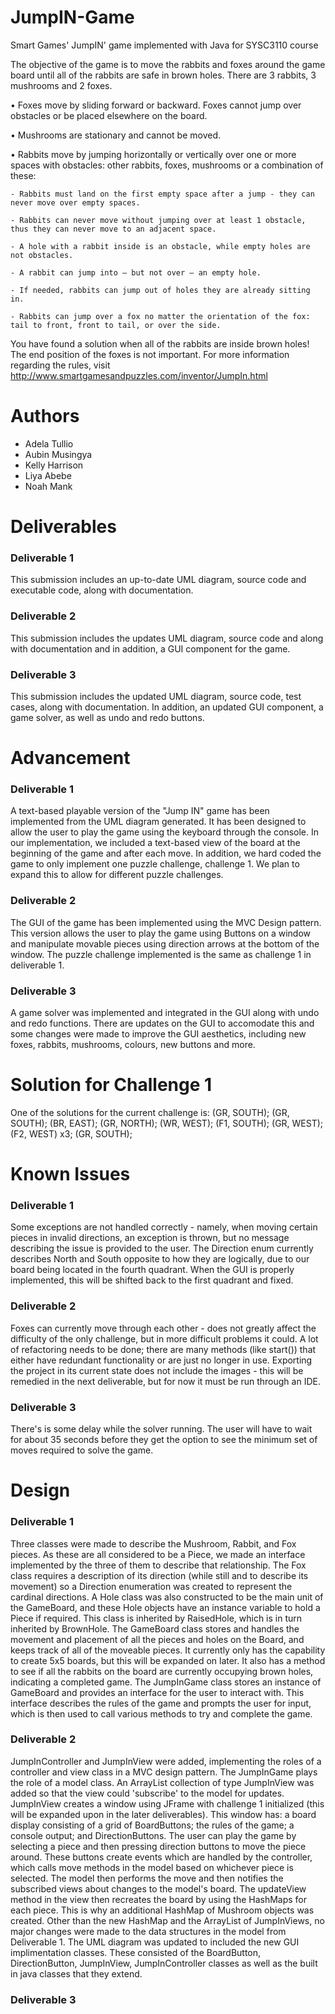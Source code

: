 # JumpIN-Game
Smart Games' JumpIN' game implemented with Java for SYSC3110 course

The objective of the game is to move the rabbits and foxes around the game board until all of the rabbits are safe in brown holes. There are 3 rabbits, 3 mushrooms and 2 foxes.

• Foxes move by sliding forward or backward. Foxes cannot jump over obstacles or be placed elsewhere on the board.

• Mushrooms are stationary and cannot be moved.

• Rabbits move by jumping horizontally or vertically over one or more spaces with obstacles: other rabbits, foxes, mushrooms or a combination of these:

    - Rabbits must land on the first empty space after a jump - they can never move over empty spaces.

    - Rabbits can never move without jumping over at least 1 obstacle, thus they can never move to an adjacent space.

    - A hole with a rabbit inside is an obstacle, while empty holes are not obstacles.

    - A rabbit can jump into – but not over – an empty hole.

    - If needed, rabbits can jump out of holes they are already sitting in.

    - Rabbits can jump over a fox no matter the orientation of the fox: tail to front, front to tail, or over the side.

You have found a solution when all of the rabbits are inside brown holes! The end position of the foxes is not important.
For more information regarding the rules, visit http://www.smartgamesandpuzzles.com/inventor/JumpIn.html

# Authors

 - Adela Tullio
 - Aubin Musingya
 - Kelly Harrison
 - Liya Abebe
 - Noah Mank

# Deliverables

### Deliverable 1
This submission includes an up-to-date UML diagram, source code and executable code, along with documentation. 

### Deliverable 2
This submission includes the updates UML diagram, source code and along with documentation and in addition, a GUI component for the game.

### Deliverable 3
This submission includes the updated UML diagram, source code, test cases, along with documentation. In addition, an updated GUI component, a game solver, as well as undo and redo buttons.

# Advancement

### Deliverable 1
A text-based playable version of the "Jump IN" game has been implemented from the UML diagram generated.
It has been designed to allow the user to play the game using the keyboard through the console. In our implementation,
we included a text-based view of the board at the beginning of the game and after each move. In addition, we hard coded the game 
to only implement one puzzle challenge, challenge 1. We plan to expand this to allow for different puzzle challenges.

### Deliverable 2
The GUI of the game has been implemented using the MVC Design pattern. This version allows the user to play the game using Buttons on a window and manipulate movable pieces using direction arrows at the bottom of the window. The puzzle challenge implemented is the same as challenge 1 in deliverable 1.

### Deliverable 3
A game solver was implemented and integrated in the GUI along with undo and redo functions. There are updates on the GUI to accomodate this and some changes were made to improve the GUI aesthetics, including new foxes, rabbits, mushrooms, colours, new buttons and more.  

# Solution for Challenge 1

One of the solutions for the current challenge is:
(GR, SOUTH); (GR, SOUTH); (BR, EAST); (GR, NORTH); (WR, WEST); (F1, SOUTH); (GR, WEST); (F2, WEST) x3; (GR, SOUTH);

# Known Issues

### Deliverable 1
Some exceptions are not handled correctly - namely, when moving certain pieces in invalid directions, an exception is thrown,
but no message describing the issue is provided to the user.
The Direction enum currently describes North and South opposite to how they are logically, due to our board being located in the
fourth quadrant. When the GUI is properly implemented, this will be shifted back to the first quadrant and fixed.

### Deliverable 2
Foxes can currently move through each other - does not greatly affect the difficulty of the only challenge, but in more difficult problems it could.
A lot of refactoring needs to be done; there are many methods (like start()) that either have redundant functionality or are just no longer in use.
Exporting the project in its current state does not include the images - this will be remedied in the next deliverable, but for now it must be run through an IDE.

### Deliverable 3
There's is some delay while the solver running. The user will have to wait for about 35 seconds before they get the option to see the minimum set of moves required to solve the game.

# Design

### Deliverable 1
Three classes were made to describe the Mushroom, Rabbit, and Fox pieces. As these are all considered to be a Piece, we made an interface implemented by the three of them to describe that relationship. The Fox class requires a description of its direction (while still and to describe its movement) so a Direction enumeration was created to represent the cardinal directions. A Hole class was also constructed to be the main unit of the GameBoard, and these Hole objects have an instance variable to hold a Piece if required. This class is inherited by RaisedHole, which is in turn inherited by BrownHole. The GameBoard class stores and handles the movement and placement of all the pieces and holes on the Board, and keeps track of all of the moveable pieces. It currently only has the capability to create 5x5 boards, but this will be expanded on later. It also has a method to see if all the rabbits on the board are currently occupying brown holes, indicating a completed game. The JumpInGame class stores an instance of GameBoard and provides an interface for the user to interact with. This interface describes the rules of the game and prompts the user for input, which is then used to call various methods to try and complete the game.

### Deliverable 2
JumpInController and JumpInView were added, implementing the roles of a controller and view class in a MVC design pattern. The JumpInGame plays the role of a model class. An ArrayList collection of type JumpInView was added so that the view could 'subscribe' to the model for updates. JumpInView creates a window using JFrame with challenge 1 initialized (this will be expanded upon in the later deliverables). This window has: a board display consisting of a grid of BoardButtons; the rules of the game; a console output; and DirectionButtons. The user can play the game by selecting a piece and then pressing direction buttons to move the piece around. These buttons create events which are handled by the controller, which calls move methods in the model based on whichever piece is selected. The model then performs the move and then notifies the subscribed views about changes to the model's board. The updateView method in the view then recreates the board by using the HashMaps for each piece. This is why an additional HashMap of Mushroom objects was created. Other than the new HashMap and the ArrayList of JumpInViews, no major changes were made to the data structures in the model from Deliverable 1. The UML diagram was updated to included the new GUI implimentation classes. These consisted of the BoardButton, DirectionButton, JumpInView, JumpInController classes as well as the built in java classes that they extend. 

### Deliverable 3

